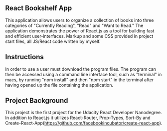
## React Bookshelf App
This application allows users to organize a collection of books into three categories of "Currently Reading", "Read" and "Want to Read."  The application demonstrates the power of React.js as a tool for building fast and efficient user-interfaces. Markup and some CSS provided in project start files, all JS/React code written by myself.

## Instructions
In order to use a user must download the program files. The program can then be accessed using a command line interface tool, such as "terminal" in macs, by running "npm install" and then "npm start" in the terminal after having opened up the file containing the application. 

## Project Background
This project is the first project for the Udacity React Developer Nanodegree. In addition to React.js it utilizes React-Router, Prop-Types, Sort-By and Create-React-App(https://github.com/facebookincubator/create-react-app). 


